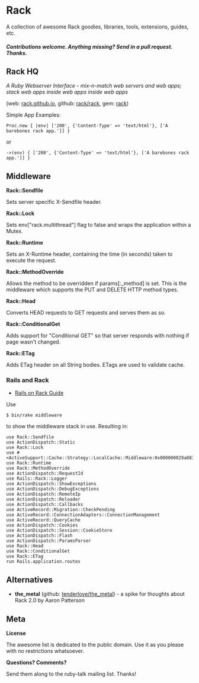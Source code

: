 

# Rack

A collection of awesome Rack goodies, libraries, tools, extensions, guides, etc.

#### _Contributions welcome. Anything missing? Send in a pull request. Thanks._


## Rack HQ

_A Ruby Webserver Interface - mix-n-match web servers and web apps; stack web apps inside web apps inside web apps_

(web: [rack.github.io](http://rack.github.io), github: [rack/rack](https://github.com/rack/rack), gem: [rack](https://rubygems.org/gems/rack))


Simple App Examples:

~~~
Proc.new { |env| ['200', {'Content-Type' => 'text/html'}, ['A barebones rack app.']] }
~~~

or

~~~
->(env) { ['200', {'Content-Type' => 'text/html'}, ['A barebones rack app.']] }
~~~



## Middleware

**Rack::Sendfile**

Sets server specific X-Sendfile header.

**Rack::Lock**

Sets env["rack.multithread"] flag to false and wraps the application within a Mutex.

**Rack::Runtime**

Sets an X-Runtime header, containing the time (in seconds) taken to execute the request.

**Rack::MethodOverride**

Allows the method to be overridden if params[:_method] is set. 
This is the middleware which supports the PUT and DELETE HTTP method types.

**Rack::Head**

Converts HEAD requests to GET requests and serves them as so.

**Rack::ConditionalGet**

Adds support for "Conditional GET" so that server responds with nothing if page wasn't changed.

**Rack::ETag**

Adds ETag header on all String bodies. ETags are used to validate cache.



### Rails and Rack

- [Rails on Rack Guide](http://guides.rubyonrails.org/rails_on_rack.html)

Use

~~~
$ bin/rake middleware
~~~

to show the middleware stack in use. Resulting in:

~~~
use Rack::Sendfile
use ActionDispatch::Static
use Rack::Lock
use #<ActiveSupport::Cache::Strategy::LocalCache::Middleware:0x000000029a0838>
use Rack::Runtime
use Rack::MethodOverride
use ActionDispatch::RequestId
use Rails::Rack::Logger
use ActionDispatch::ShowExceptions
use ActionDispatch::DebugExceptions
use ActionDispatch::RemoteIp
use ActionDispatch::Reloader
use ActionDispatch::Callbacks
use ActiveRecord::Migration::CheckPending
use ActiveRecord::ConnectionAdapters::ConnectionManagement
use ActiveRecord::QueryCache
use ActionDispatch::Cookies
use ActionDispatch::Session::CookieStore
use ActionDispatch::Flash
use ActionDispatch::ParamsParser
use Rack::Head
use Rack::ConditionalGet
use Rack::ETag
run Rails.application.routes
~~~




## Alternatives

- **the_metal** (github: [tenderlove/the_metal](https://github.com/tenderlove/the_metal)) - a spike for thoughts about Rack 2.0 by Aaron Patterson



## Meta

**License**

The awesome list is dedicated to the public domain. Use it as you please with no restrictions whatsoever.

**Questions? Comments?**

Send them along to the ruby-talk mailing list. Thanks!
